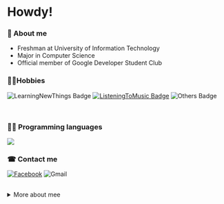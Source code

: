 # Howdy!

### 🦄 About me
- Freshman at University of Information Technology
- Major in Computer Science
- Official member of Google Developer Student Club

### 🐱‍👤Hobbies
![LearningNewThings Badge](https://img.shields.io/badge/-Learning_new_things-00C6C6?style=flat)
[![ListeningToMusic Badge](https://img.shields.io/badge/-Listening_to_music-4F006B?style=flat)](https://youtu.be/dQw4w9WgXcQ)
![Others Badge](https://img.shields.io/badge/-etc-AF0000?style=flat)

<br>

### 👩‍💻 Programming languages
<img src="https://img.shields.io/badge/C%2B%2B-00599C?style=for-the-badge&logo=c%2B%2B&logoColor=white" />
<br>

### ☎ Contact me
[<img alt="Facebook" src="https://img.shields.io/badge/Facebook-1877F2?style=for-the-badge&logo=facebook&logoColor=white" />](https://www.facebook.com/nttl115)
<img alt="Gmail" src="https://img.shields.io/badge/Gmail-D14836?style=for-the-badge&logo=gmail&logoColor=white" />

<br>

<details>
<summary>
  More about mee
</summary>
<br>
  
Nothing is here 😿


<!---
emerald-lan/emerald-lan is a ✨ special ✨ repository because its `README.md` (this file) appears on your GitHub profile.
You can click the Preview link to take a look at your changes.
--->
<!---SOURCES:
https://raw.githubusercontent.com/vanviethieuanh/vanviethieuanh/main/README.md 
https://www.creative-tim.com/blog/educational-tech/how-to-create-github-profile/
https://github.com/alexandresanlim/Badges4-README.md-Profile
--->
